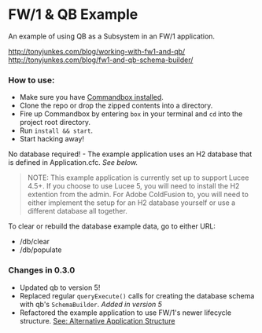 # FW/1 & QB Example
An example of using QB as a Subsystem in an FW/1 application.

http://tonyjunkes.com/blog/working-with-fw1-and-qb/
http://tonyjunkes.com/blog/fw1-and-qb-schema-builder/

### How to use:

- Make sure you have [Commandbox installed](https://commandbox.ortusbooks.com/content/setup/installation.html).
- Clone the repo or drop the zipped contents into a directory.
- Fire up Commandbox by entering `box` in your terminal and `cd` into the project root directory.
- Run `install && start`.
- Start hacking away!

No database required! - The example application uses an H2 database that is defined in Application.cfc. _See below._

> NOTE: This example application is currently set up to support Lucee 4.5+. If you choose to use Lucee 5, you will need to install the H2 extention from the admin. For Adobe ColdFusion to, you will need to either implement the setup for an H2 database yourself or use a different database all together.

To clear or rebuild the database example data, go to either URL:

- /db/clear
- /db/populate

### Changes in 0.3.0

- Updated qb to version 5!
- Replaced regular `queryExecute()` calls for creating the database schema with qb's `SchemaBuilder`. _Added in version 5_
- Refactored the example application to use FW/1's newer lifecycle structure. [See: Alternative Application Structure](http://framework-one.github.io/documentation/4.1/developing-applications.html#alternative-application-structure)
